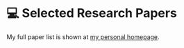 
# 💻 Selected Research Papers

My full paper list is shown at [my personal homepage](https://jun.wang.github.io).
